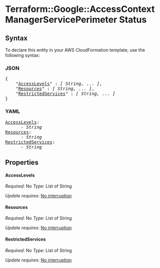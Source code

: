 # Terraform::Google::AccessContextManagerServicePerimeter Status

## Syntax

To declare this entity in your AWS CloudFormation template, use the following syntax:

### JSON

<pre>
{
    "<a href="#accesslevels" title="AccessLevels">AccessLevels</a>" : <i>[ String, ... ]</i>,
    "<a href="#resources" title="Resources">Resources</a>" : <i>[ String, ... ]</i>,
    "<a href="#restrictedservices" title="RestrictedServices">RestrictedServices</a>" : <i>[ String, ... ]</i>
}
</pre>

### YAML

<pre>
<a href="#accesslevels" title="AccessLevels">AccessLevels</a>: <i>
      - String</i>
<a href="#resources" title="Resources">Resources</a>: <i>
      - String</i>
<a href="#restrictedservices" title="RestrictedServices">RestrictedServices</a>: <i>
      - String</i>
</pre>

## Properties

#### AccessLevels

_Required_: No
_Type_: List of String

_Update requires_: [No interruption](https://docs.aws.amazon.com/AWSCloudFormation/latest/UserGuide/using-cfn-updating-stacks-update-behaviors.html#update-no-interrupt)

#### Resources

_Required_: No
_Type_: List of String

_Update requires_: [No interruption](https://docs.aws.amazon.com/AWSCloudFormation/latest/UserGuide/using-cfn-updating-stacks-update-behaviors.html#update-no-interrupt)

#### RestrictedServices

_Required_: No
_Type_: List of String

_Update requires_: [No interruption](https://docs.aws.amazon.com/AWSCloudFormation/latest/UserGuide/using-cfn-updating-stacks-update-behaviors.html#update-no-interrupt)

